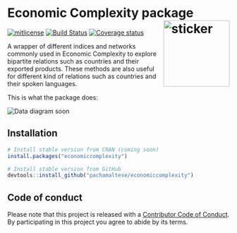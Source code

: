 
<!-- README.md is generated from README.Rmd. Please edit that file -->

# Economic Complexity package <img src="https://pachamaltese.github.io/economiccomplexity/hexicon.svg" width=150 align="right" alt="sticker"/>

[![mitlicense](https://img.shields.io/badge/License-GNU-green.svg)](https://opensource.org/licenses/GPL-3.0)
[![Build
Status](https://travis-ci.org/pachamaltese/economiccomplexity.svg?branch=master)](https://travis-ci.org/pachamaltese/economiccomplexity)
[![Coverage
status](https://codecov.io/gh/pachamaltese/economiccomplexity/branch/master/graph/badge.svg)](https://codecov.io/github/pachamaltese/economiccomplexity?branch=master)
<!--[![](https://badges.ropensci.org/274_status.svg)](https://github.com/pachamaltese/onboarding/issues/xxx)-->

A wrapper of different indices and networks commonly used in Economic
Complexity to explore bipartite relations such as countries and their
exported products. These methods are also useful for different kind of
relations such as countries and their spoken languages.

This is what the package does:

![Data diagram
soon](https://pachamaltese.github.io/economiccomplexity/data-diagram.svg)

## Installation

``` r
# Install stable version from CRAN (coming soon)
install.packages("economiccomplexity")

# Install stable version from GitHub
devtools::install_github("pachamaltese/economiccomplexity")
```

## Code of conduct

Please note that this project is released with a [Contributor Code of
Conduct](https://pachamaltese.github.io/economiccomplexity/CODE_OF_CONDUCT.html).
By participating in this project you agree to abide by its
terms.

<!--[![ropensci_footer](https://ropensci.org/public_images/ropensci_footer.png)](https://ropensci.org)-->
